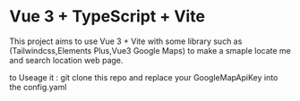# Vue 3 + TypeScript + Vite 
This project aims to use Vue 3 + Vite with some library such as (Tailwindcss,Elements Plus,Vue3 Google Maps) to make a smaple locate me and search location web page.

to Useage it :
git clone this repo and replace your GoogleMapApiKey into the config.yaml 
